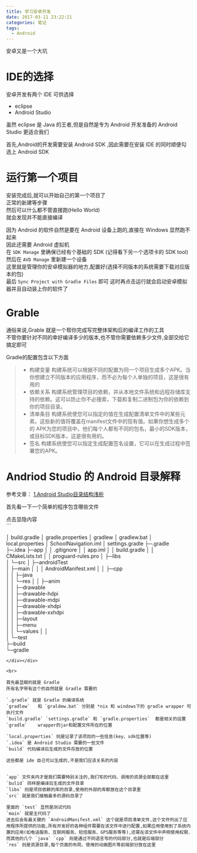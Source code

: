 ```yaml
---
title: 学习安卓开发
date: 2017-03-11 23:22:21
categories: 笔记
tags:
  - Android
---
```

安卓又是一个大坑  
<!--more-->  

# IDE的选择
安卓开发有两个 IDE 可供选择  
- eclipse
- Android Studio

虽然 eclipse 是 Java 的王者,但是自然是专为 Android 开发准备的 Android Studio 更适合我们  

首先,Android的开发需要安装 Android SDK ,因此需要在安装 IDE 的同时顺便勾选上 Android SDK  

# 运行第一个项目

安装完成后,就可以开始自己的第一个项目了  
正常的新建等步骤  
然后可以什么都不管直接跑(Hello World)  
就会发现并不能直接编译  

因为 Android 的软件自然是要在 Android 设备上跑的,直接在 Windows 显然跑不起来  
因此还需要 Android 虚拟机  
在 `SDK Manage` 里确保已经有个基础的 SDK (记得看下另一个选项卡的 SDK tool)  
然后在 `AVD Manage` 里新建一个设备  
这里就是管理你的安卓模拟器的地方,配置好(选择不同版本的系统需要下载对应版本的包)  
最后 `Sync Project with Gradle Files` 即可
这时再点击运行就会启动安卓模拟器并且自动装上你的软件了  

# Grable  
通俗来说,Grable 就是一个帮你完成写完整体架构后的编译工作的工具  
不管你要针对不同的幸好编译多少的版本,也不管你需要依赖多少文件,全部交给它搞定即可  

Gradle的配置包含以下方面
> - 构建变量
>   构建系统可以根据不同的配置为同一个项目生成多个APK。当你想建立不同版本的应用程序，而不必为每个人单独的项目，这是很有用的
> - 依赖关系
>   构建系统管理项目的依赖，并从本地文件系统和远程存储库支持的依赖。这可以防止你不必搜索，下载和复制二进制包为你的依赖到你的项目目录。
> - 清单条目
>   构建系统使您可以指定的值在生成配置清单文件中的某些元素。这些新的值将覆盖在manifest文件中的现有值。如果你想生成多个的
>   APK为您的项目中，他们每个人都有不同的包名，最小的SDK版本，或目标SDK版本，这是很有用的。
> - 签名
>   构建系统使您可以指定生成配置签名设置，它可以在生成过程中签署您的APK。


# Andriod Studio 的 Android 目录解释

参考文章：
[1.Android Studio目录结构浅析](https://segmentfault.com/a/1190000002963895)

首先看一下一个简单的程序包含哪些文件  

<div><div class="fold_hider"><div class="close hider_title">点击显隐内容</div></div><div class="fold">```

│  build.gradle
│  gradle.properties
│  gradlew
│  gradlew.bat
│  local.properties
│  SchoolNavigation.iml
│  settings.gradle
├─.gradle             
├─.idea 
├─app
│  │  .gitignore
│  │  app.iml
│  │  build.gradle
│  │  CMakeLists.txt
│  │  proguard-rules.pro
│  ├─libs    
│  └─src
│      ├─androidTest                         
│      ├─main
│      │  │  AndroidManifest.xml
│      │  ├─cpp   
│      │  ├─java                     
│      │  └─res
│      │      ├─anim    
│      │      ├─drawable   
│      │      ├─drawable-hdpi   
│      │      ├─drawable-mdpi   
│      │      ├─drawable-xhdpi   
│      │      ├─drawable-xxhdpi   
│      │      ├─layout   
│      │      ├─menu   
│      │      └─values
│      │              
│      └─test                               
├─build       
└─gradle
            

```
</div></div>  

<br>

首先最显眼的就是 Gradle  
所有名字带有这个的自然就是 Gradle 需要的  

`.gradle` 就是 Gradle 的编译系统  
`gradlew`	和 `graldew.bat`	分别是 *nix 和 windows下的 gradle wrapper 可执行文件  
`build.gradle` `settings.gradle` 和 `gradle.properties`	都是相关的设置  
`gradle` 	wrapper的jar和配置文件所在的位置  

`local.properties` 则是记录了该项目的一些信息(key、sdk位置等)  
`.idea` 是 Android Studio 需要的一些文件  
`build`	代码编译后生成的文件存放的位置

这些都是 ide 自己可以生成的,不是我们应该关系的内容  


`app` 文件夹内才是我们需要特别关注的,我们写的代码、调用的资源全部都在这里  
`bulid` 同样是编译后生成的文件目录  
`libs` 则是项目依赖的库的目录,使用的外部的库都放在这个目录里  
`src` 就是我们接触最多的源码目录了  

里面的 `test` 显然是测试代码  
`main` 就是主代码了  
进去后会有最关键的 `AndroidManifest.xml` 这个就是项目清单文件,这个文件列出了应用程序所提供的功能,所有开发好的各种组件需要在该文件中进行配置,如果应用使用到了系统内置的应用(如电话服务、互联网服务、短信服务、GPS服务等等),还需在该文件中声明使用权限.  
而其他的几个 `java` `cpp` 则是通过不同语言写的代码部分,也就是后端部分  
`res` 则是资源目录,每个页面的布局、使用的动画图片等前端部分放在这里  